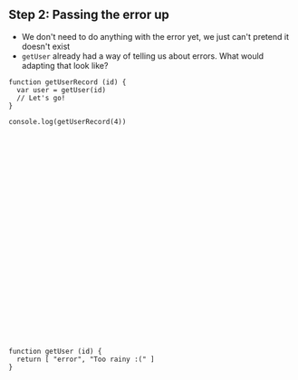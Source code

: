 ## Step 2: Passing the error up

* We don't need to do anything with the error yet, we just can't pretend it doesn't exist
* `getUser` already had a way of telling us about errors. What would adapting that look like?

```
function getUserRecord (id) {
  var user = getUser(id)
  // Let's go!
}

console.log(getUserRecord(4))
```

```



























function getUser (id) {
  return [ "error", "Too rainy :(" ]
}
```
